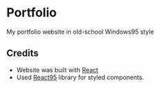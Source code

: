 # Portfolio
My portfolio website in old-school Windows95 style

## Credits
* Website was built with [React](https://github.com/facebook/react)
* Used [React95](https://github.com/React95/React95) library for styled components.

